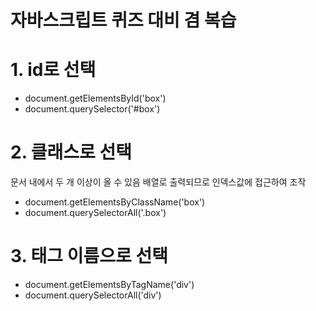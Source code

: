 # 자바스크립트 퀴즈 대비 겸 복습

# 1. id로 선택
- document.getElementsById('box')
- document.querySelector('#box')

# 2. 클래스로 선택
문서 내에서 두 개 이상이 올 수 있음
배열로 출력되므로 인덱스값에 접근하여 조작

- document.getElementsByClassName('box')
- document.querySelectorAll('.box')

# 3. 태그 이름으로 선택
- document.getElementsByTagName('div')
- document.querySelectorAll('div')